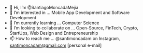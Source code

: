 - 👋 Hi, I’m @SantiagoMoncadaMejia
- 👀 I’m interested in ... Mobile App Development and Software Development
- 🌱 I’m currently learning ... Computer Science
- 💞️ I’m looking to collaborate on ... Open-Source, FinTech, Crypto, StartUps, Web Design and Entrepreneurship
- 📫 How to reach me ... @santimoncadam on Instagram, santimoncadam@gmail.com [personal e-mail]

<!---
SantiagoMoncad/SantiagoMoncad is a ✨ special ✨ repository because its `README.md` (this file) appears on your GitHub profile.
You can click the Preview link to take a look at your changes.
--->
